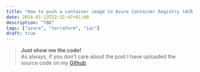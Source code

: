 ```yaml
---
title: "How to push a container image to Azure Container Registry (ACR) using Terraform"
date: 2024-01-13T22:32:47+01:00
description: "TBD"
tags: ["azure", "terraform", "iac"]
draft: true
---
```


> **Just show me the code!**   
> As always, if you don’t care about the post I have uploaded the source code on my [Github](https://github.com/karlospn/how-to-push-a-container-image-into-acr-using-terraform).